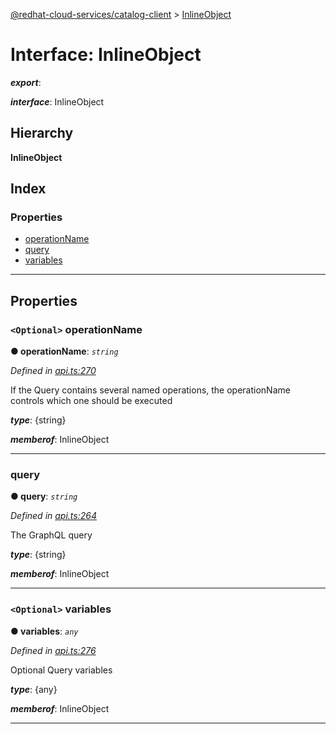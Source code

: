 [@redhat-cloud-services/catalog-client](../README.md) > [InlineObject](../interfaces/inlineobject.md)

# Interface: InlineObject

*__export__*: 

*__interface__*: InlineObject

## Hierarchy

**InlineObject**

## Index

### Properties

* [operationName](inlineobject.md#operationname)
* [query](inlineobject.md#query)
* [variables](inlineobject.md#variables)

---

## Properties

<a id="operationname"></a>

### `<Optional>` operationName

**● operationName**: *`string`*

*Defined in [api.ts:270](https://github.com/RedHatInsights/javascript-clients/blob/master/packages/catalog/api.ts#L270)*

If the Query contains several named operations, the operationName controls which one should be executed

*__type__*: {string}

*__memberof__*: InlineObject

___
<a id="query"></a>

###  query

**● query**: *`string`*

*Defined in [api.ts:264](https://github.com/RedHatInsights/javascript-clients/blob/master/packages/catalog/api.ts#L264)*

The GraphQL query

*__type__*: {string}

*__memberof__*: InlineObject

___
<a id="variables"></a>

### `<Optional>` variables

**● variables**: *`any`*

*Defined in [api.ts:276](https://github.com/RedHatInsights/javascript-clients/blob/master/packages/catalog/api.ts#L276)*

Optional Query variables

*__type__*: {any}

*__memberof__*: InlineObject

___

